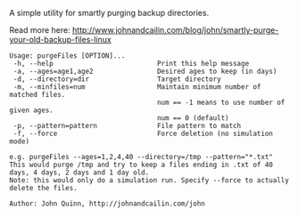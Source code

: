 A simple utility for smartly purging backup directories. 

Read more here: http://www.johnandcailin.com/blog/john/smartly-purge-your-old-backup-files-linux

```
Usage: purgeFiles [OPTION]...
 -h, --help                          Print this help message
 -a, --ages=age1,age2                Desired ages to keep (in days)
 -d, --directory=dir                 Target directory
 -m, --minfiles=num                  Maintain minimum number of matched files.
                                     num == -1 means to use number of given ages.
                                     num == 0 (default)
 -p, --pattern=pattern               File pattern to match
 -f, --force                         Force deletion (no simulation mode)

e.g. purgeFiles --ages=1,2,4,40 --directory=/tmp --pattern="*.txt"
This would purge /tmp and try to keep a files ending in .txt of 40 days, 4 days, 2 days and 1 day old. 
Note: this would only do a simulation run. Specify --force to actually delete the files. 

Author: John Quinn, http://johnandcailin.com/john
```
